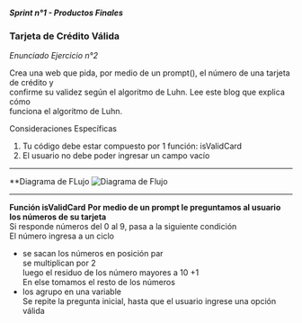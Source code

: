 ##### Sprint n°1 - Productos Finales 
### Tarjeta de Crédito Válida  
*Enunciado Ejercicio n°2*

Crea una web que pida, por medio de un prompt(), el número de una tarjeta de crédito y   
confirme su validez según el algoritmo de Luhn. Lee este blog que explica cómo   
funciona el algoritmo de Luhn.  

Consideraciones Específicas  
1. Tu código debe estar compuesto por 1 función: isValidCard  
2. El usuario no debe poder ingresar un campo vacío  

------------------------- 

**Diagrama de FLujo
![Diagrama de Flujo]()    

------------------------- 

**Función isValidCard** 
**Por medio de un prompt le preguntamos al usuario los números de su tarjeta**    
Si responde números del 0 al 9, pasa a la siguiente condición   
El número ingresa a un ciclo   
- se sacan los números en posición par  
 se multiplican por 2  
 luego el residuo de los número mayores a 10 +1  
En else tomamos el resto de los números  
- los agrupo en una variable    
Se repite la pregunta inicial, hasta que el usuario ingrese una opción válida  
